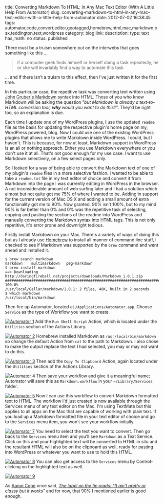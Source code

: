 title: Converting Markdown To HTML; In Any Mac Text Editor (With A Little Help From Automator)
slug: converting-markdown-to-html-in-any-mac-text-editor-with-a-little-help-from-automator
date: 2012-07-02 16:38:45
tags: automator,code,convert,editor,geotagged,homebrew,html,mac,markdown,osx,teddington,text,wordpress
category: blog
link: 
description: 
type: text
has_math: no
status: published

There must be a truism somewhere out on the interwebs that goes something like this ...



> if a computer geek finds himself or herself doing a task repeatedly, he or she will invariably find a way to automate this task


... and if there isn't a truism to this effect, then I've just written it for the first time.


In this particular case, the repetitive task was converting text written using [John Gruber's Markdown](http://daringfireball.net/projects/markdown/ "http://daringfireball.net/projects/markdown/") syntax into HTML. Those of you who know Markdown will be asking the question "*but Markdown is already a text-to-HTML conversion tool, **why** would you want to do this?*". They'd be right too, so an explanation is due.

<!-- TEASER_END -->

Each time I update one of my WordPress plugins, I use the updated `readme` file as the basis for updating the respective plugin's home page on my, WordPress powered, blog. Now I could use one of the existing WordPress plugins that allows me to write Markdown inside WordPress. I could, but I haven't. This is because, for now at least, Markdown support in WordPress is an all or nothing approach. Either you use Markdown everywhere or you don't use it at all. That's not good enough for my use case. I want to use Markdown selectively, on a few select pages only.


So I looked for a way of being able to convert the Markdown text of one of my plugin's `readme` files in a more selective fashion. I wanted to be able to take a `readme.txt` file in my text editor of choice and convert it from Markdown into the page I was currently editing in WordPress in the browser. A not inconsiderable amount of web surfing later and I had a solution which almost but not quite got me 75% of where I wanted to be. Adding in support for the current version of Mac OS X and adding a small amount of extra functionality got me to 90%. Now granted, 90% isn't 100%, but to my mind 90% is far better than 0% and 0% was the repetitive task of selecting, copying and pasting the sections of the readme into WordPress and manually converting the Markdown syntax into HTML tags. This is not only repetitive, it's error prone and downright tedious.


Firstly install Markdown on your Mac. There's a variety of ways of doing this but as I already use [Homebrew](http://mxcl.github.com/homebrew/ "http://mxcl.github.com/homebrew/") to install all manner of command line stuff, I checked to see if Markdown was supported by the `brew` command and went ahead and installed it.



```
$ brew search markdown
markdown    multimarkdown   peg-markdown
$ brew install markdown
==> Downloading http://daringfireball.net/projects/downloads/Markdown_1.0.1.zip
######################################################################## 100.0%
/usr/local/Cellar/markdown/1.0.1: 2 files, 40K, built in 2 seconds
$ which markdown
/usr/local/bin/markdown
```

Then fire up Automator, located at `/Applications/Automator.app`. Choose `Service` as the type of Workflow you want to create.


[![](/wp-content/uploads/2012/07/Automator-1.jpg "Automator 1")](/wp-content/uploads/2012/07/Automator-1.jpg "/wp-content/uploads/2012/07/Automator-1.jpg")
Add the `Run Shell Script` Action, which is located under the `Utilities` section of the Actions Library.


[![](/wp-content/uploads/2012/07/Automator-2.jpg "Automator 2")](/wp-content/uploads/2012/07/Automator-2.jpg "/wp-content/uploads/2012/07/Automator-2.jpg")
Homebrew installed Markdown as `/usr/local/bin/markdown` so change the default Action from `cat` to the path to Markdown. I also chose to make the output replace the text I had selected, you may or may not want to do this.


[![](/wp-content/uploads/2012/07/Automator-3.jpg "Automator 3")](/wp-content/uploads/2012/07/Automator-3.jpg "/wp-content/uploads/2012/07/Automator-3.jpg")
Then add the `Copy To Clipboard` Action, again located under the `Utilities` section of the Actions Library.


[![](/wp-content/uploads/2012/07/Automator-4.jpg "Automator 4")](/wp-content/uploads/2012/07/Automator-4.jpg "/wp-content/uploads/2012/07/Automator-4.jpg")
Then save your workflow and give it a meaningful name; Automator will save this as `Markdown.workflow` in your `~/Library/Services` folder.


[![](/wp-content/uploads/2012/07/Automator-5.jpg "Automator 5")](/wp-content/uploads/2012/07/Automator-5.jpg "/wp-content/uploads/2012/07/Automator-5.jpg")
Now I can use this workflow to convert Markdown formatted text to HTML. The workflow I'd just created is now available through the Services menu of any text editor on the Mac. I'm using TextMate but this applies to all apps on the Mac that are capable of working with plain text. If you load up a Markdown formatted file in your text editor of choice and go to the `Services` menu item, you won't see your workflow initially. 


[![](/wp-content/uploads/2012/07/Automator-7.jpg "Automator 7")](/wp-content/uploads/2012/07/Automator-7.jpg "/wp-content/uploads/2012/07/Automator-7.jpg")
You need to select the text you want to convert. Then go back to the `Services` menu item and you'll see `Markdown` as a Text Service. Click on this and your highlighted text will be converted to HTML in situ and the resultant HTML will also be on the clipboard as well, ready for pasting into WordPress or whatever you want to use to hold this HTML.


[![](/wp-content/uploads/2012/07/Automator-8.jpg "Automator 8")](/wp-content/uploads/2012/07/Automator-8.jpg "/wp-content/uploads/2012/07/Automator-8.jpg")
You can also get access to the `Services` menu by Control-clicking on the highlighted text as well.


[![](/wp-content/uploads/2012/07/Automator-9.jpg "Automator 9")](/wp-content/uploads/2012/07/Automator-9.jpg "/wp-content/uploads/2012/07/Automator-9.jpg")

As [Aaron Cope](https://twitter.com/#!/thisisaaronland "https://twitter.com/#!/thisisaaronland") once said, *[The label on the tin reads: "It ain't pretty or classy but it works"](http://www.aaronland.info/weblog/2012/02/14/incentivize/ "http://www.aaronland.info/weblog/2012/02/14/incentivize/")* and for now, that 90% I mentioned earlier is good enough.

